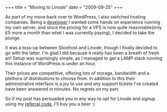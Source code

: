 +++
title = "Moving to Linode"
date = "2009-09-25"
+++

As part of my move back over to WordPress, I also switched hosting companies. Being a <a href="http://orangebus.co.uk/">developer</a> I wanted some hands on experience running my own server, and since the pricing for a VPS is now quite reasonable(only &pound;5 more a month than what I was currently paying), I decided to take the plunge.

It was a toss-up between Slicehost and Linode, though I finally decided to go with the latter. I'm glad I did because it really has been a breath of fresh air! Setup was suprisingly simple, as I managed to get a LAMP stack running this instance of WordPress is under an hour.

Their prices are competitive, offering lots of storage, bandwidth and a plethora of distributions to choose from. In addition to this their administrative interface is a joy to use and any support tickets I've created have been answered in minutes. No regrets on my part.

So if my post has persuaded you in any way to opt for Linode and signup using my <a href="http://www.linode.com/?r=c1649a4ae2e298376a49b8af005b12c308033b54">referral code</a>, I'll buy you a beer :)
